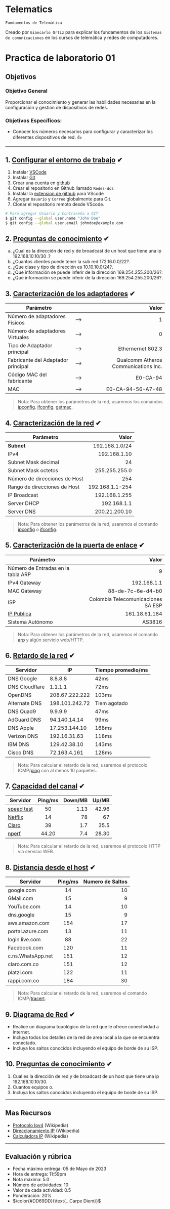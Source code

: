 # Telematics
<p><code>Fundamentos de Telemática</code></p>
<p>Creado por <code>Giancarlo Ortiz</code> para explicar los fundamentos de los <code>Sistemas de comunicaciones</code> en los cursos de telemática y redes de computadores.</p>

# Practica de laboratorio 01

## Objetivos 

### Objetivo General
Proporcionar el conocimiento y generar las habilidades necesarias en la configuración y gestión de dispositivos de redes.

### Objetivos Específicos:
- Conocer los números necesarios para configurar y caracterizar los diferentes dispositivos de red. :+1: 

---
## 1. [Configurar el entorno de trabajo](#) ✔
1. Instalar [VSCode][1_1]
2. Instalar [Git][1_2]
3. Crear una cuenta en [github][1_3]
4. Crear el repositorio en Github llamado <code>Redes-dos</code>
5. Instalar la [extension de github][1_4] para VScode
6. Agregar <code>Usuario</code> y <code>Correo</code> globalmente para Git.
7. Clonar el repositorio remoto desde VScode.

```bash
# Para agregar Usuario y Contraseña a GIT
$ git config --global user.name "John Doe"
$ git config --global user.email johndoe@example.com
```

[1_1]:https://code.visualstudio.com/download
[1_2]:https://git-scm.com/download/win
[1_3]:https://github.com/
[1_4]:https://marketplace.visualstudio.com/items?itemName=GitHub.vscode-pull-request-github



## 2. [Preguntas de conocimiento](#) ✔

<ol type="a">
<li>¿Cual es la dirección de red y de broadcast de un host que tiene una ip 192.168.10.10/30 .?</li>
<li>¿Cuantos clientes puede tener la sub red 172.16.0.0/22?.</li>
<li>¿Que clase y tipo de dirección es 10.10.10.0/24?.</li>
<li>¿Que información se puede inferir de la dirección 169.254.255.200/26?.</li>
<li>¿Que información se puede inferir de la dirección 169.254.255.200/26?.</li>
</ol>

## 3. [Caracterización de los adaptadores](#) ✔
|Parámetro||Valor|
|--|:--:|--:|
|Número de adaptadores Físicos|-->|1|
|Número de adaptadores Virtuales|-->|0|
|Tipo de Adaptador principal|-->|Ethernernet 802.3|
|Fabricante del Adaptador principal|-->|Qualcomm Atheros Communications Inc.|
|Código MAC del fabricante|-->|E0-CA-94|
|MAC|-->|E0-CA-94-56-A7-48|

>Nota: Para obtener los parámetros de la red, usaremos los comandos [ipconfig][10], [ifconfig][8], [getmac][9].


## 4. [Caracterización de la red](#) ✔
|Parámetro|Valor|
|--|--:|
|__Subnet__|192.168.1.0/24|
|IPv4|192.168.1.10|
|Subnet Mask decimal|24|
|Subnet Mask octetos|255.255.255.0|
|Número de direcciones de Host|254|
|Rango de direcciones de Host|192.168.1.1-254|
|IP Broadcast|192.168.1.255|
|Server DHCP| 192.168.1.1|
|Server DNS|200.21.200.10|

>Nota: Para obtener los parámetros de la red, usaremos el comando [ipconfig][10] o [ifconfig][8].


## 5. [Caracterización de la puerta de enlace](#) ✔
|Parámetro|Valor|
|--|--:|
|Número de Entradas en la tabla ARP |9|
|IPv4 Gateway|192.168.1.1|
|MAC Gateway|88-de-7c-6e-d4-b0|
|ISP|Colombia Telecomunicaciones SA ESP|
|[IP Publica][5]|161.18.61.184|
|Sistema Autónomo|AS3816|


>Nota: Para obtener los parámetros de la red, usaremos el comando [arp][11] y algún servicio web/HTTP.


## 6. [Retardo de la red](#) ✔
|Servidor|IP|Tiempo promedio/ms|
|--|--|--|
|DNS Google|8.8.8.8|42ms||
|DNS Cloudflare|1.1.1.1|72ms|
|OpenDNS|208.67.222.222|103ms|
|Alternate DNS|198.101.242.72|Tiem agotado|
|DNS Quad9|9.9.9.9|47ms|
|AdGuard DNS|94.140.14.14|99ms|
|DNS Apple|17.253.144.10|168ms|
|Verizon DNS|192.16.31.63|118ms|
|IBM DNS|129.42.38.10|143ms|
|Cisco DNS|72.163.4.161| 128ms|

>Nota: Para calcular el retardo de la red, usaremos el protocolo ICMP/[ping][12] con al menos 10 paquetes.


## 7. [Capacidad del canal](#) ✔
|Servidor|Ping/ms|Down/MB|Up/MB|
|--|:--:|--:|--:|
|[speed test][1]|50|1.13|42.96|
|[Netflix][2]|14|78|67|
|[Claro][3]|39|1.7|35.5|
|[nperf][4]|44.20|7.4|28.30|

>Nota: Para calcular el retardo de la red, usaremos el protocolo HTTP via servicio WEB.


## 8. [Distancia desde el host](#) ✔
|Servidor|Ping/ms|Numero de Saltos|
|--|:--:|--:|
|google.com|14|10|
|GMail.com|15|9|
|YouTube.com|14|10|
|dns.google|15|9|
|aws.amazon.com|154|17|
|portal.azure.com|13|11|
|login.live.com|88|22|
|Facebook.com|120|11|
|c.ns.WhatsApp.net|151|12|
|claro.com.co|151|12|
|platzi.com|122|11|
|rappi.com.co|184|30|

>Nota: Para calcular el retardo de la red, usaremos el comando ICMP/[tracert][13].

## 9. [Diagrama de Red](#) ✔
- Realice un diagrama topológico de la red que le ofrece conectividad a internet.
- Incluya todos los detalles de la red de area local a la que se encuentra conectado.
- Incluya los saltos conocidos incluyendo el equipo de borde de su ISP.

## 10. [Preguntas de conocimiento](#) ✔
1. Cual es la dirección de red y de broadcast de un host que tiene una ip 192.168.10.10/30.
1. Cuantos equipos o.
1. Incluya los saltos conocidos incluyendo el equipo de borde de su ISP.



[1]:https://www.speedtest.net/es
[2]:https://fast.com/es/#
[3]:http://speedtest.claro.net.co/
[4]:https://www.nperf.com/es/
[5]:https://www.cual-es-mi-ip.net/

[8]:https://man7.org/linux/man-pages/man8/ifconfig.8.html
[9]:https://learn.microsoft.com/es-es/windows-server/administration/windows-commands/getmac
[10]:https://learn.microsoft.com/es-es/windows-server/administration/windows-commands/ipconfig
[11]:https://learn.microsoft.com/es-es/windows-server/administration/windows-commands/arp
[12]:https://learn.microsoft.com/es-es/windows-server/administration/windows-commands/ping
[13]:https://learn.microsoft.com/es-es/windows-server/administration/windows-commands/tracert


---
## Mas Recursos
- [Protocolo Ipv4](https://es.wikipedia.org/wiki/IPv4) (Wikipedia)
- [Direccionamiento IP](https://es.wikipedia.org/wiki/Direcci%C3%B3n_IP) (Wikipedia)
- [Calculadora IP](https://www.calculator.net/ip-subnet-calculator.html) (Wikipedia)

---
## Evaluación y rúbrica
- Fecha máximo entrega: 05 de Mayo de 2023
- Hora de entrega: 11:59pm	
- Nota máxima: 5.0 
- Número de actividades: 10
- Valor de cada actividad: 0.5
- Ponderación: 20%
- $\color{#DD69DD}{\text{...Carpe Diem}}$